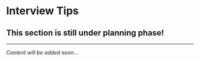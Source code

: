 # Interview Tips

## This section is still under planning phase!

---

*Content will be added soon...*
